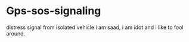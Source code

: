 # Gps-sos-signaling
distress signal from isolated vehicle 
i am saad, i am idot and i like to fool around.
